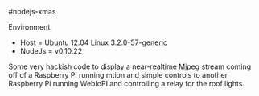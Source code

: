 #nodejs-xmas

Environment:
+ Host = Ubuntu 12.04 Linux 3.2.0-57-generic 
+ NodeJs = v0.10.22 

Some very hackish code to display a near-realtime Mjpeg stream coming off of a Raspberry Pi running mtion and simple controls to another Raspberry Pi running WebIoPI and controlling a relay for the roof lights.
